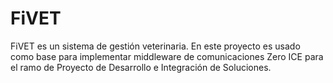 
# FiVET

FiVET es un sistema de gestión veterinaria. En este proyecto es usado como base para implementar middleware de comunicaciones Zero ICE para el ramo de Proyecto de Desarrollo e Integración de Soluciones.

